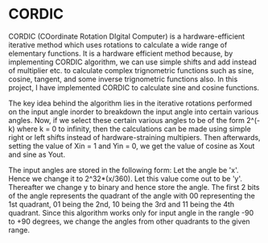 # CORDIC

CORDIC (COordinate Rotation DIgital Computer) is a hardware-efficient iterative method which uses rotations to calculate a wide range of elementary functions. It is a hardware efficient method because, by implementing CORDIC algorithm, we can use simple shifts and add instead of multiplier etc. to calculate complex trignometric functions such as sine, cosine, tangent, and some inverse trignometric functions also.  In this project, I have  implemented CORDIC to calculate sine and cosine functions.

The key idea behind the algorithm lies in the iterative rotations performed on the input angle inorder to breakdown the input angle into certain various angles. Now, if we select these certain various angles to be of the form 2^(-k) where k = 0 to infinity, then the calculations can be made using simple right or left shifts instead of hardware-straining multipiers. Then afterwards, setting the value of Xin = 1 and Yin = 0, we get the value of cosine as Xout and sine as Yout.

The input angles are stored in the following form: Let the angle be 'x'. Hence we change it to 2^32*(x/360). Let this value come out to be 'y'. Thereafter we change y to binary and hence store the angle. The first 2 bits of the angle represents the quadrant of the angle with 00 representing the 1st quadrant, 01 being the 2nd, 10 being the 3rd and 11 being the 4th quadrant. Since this algorithm works only for input angle in the rangle -90 to +90 degrees, we change the angles from other quadrants to the given range.
